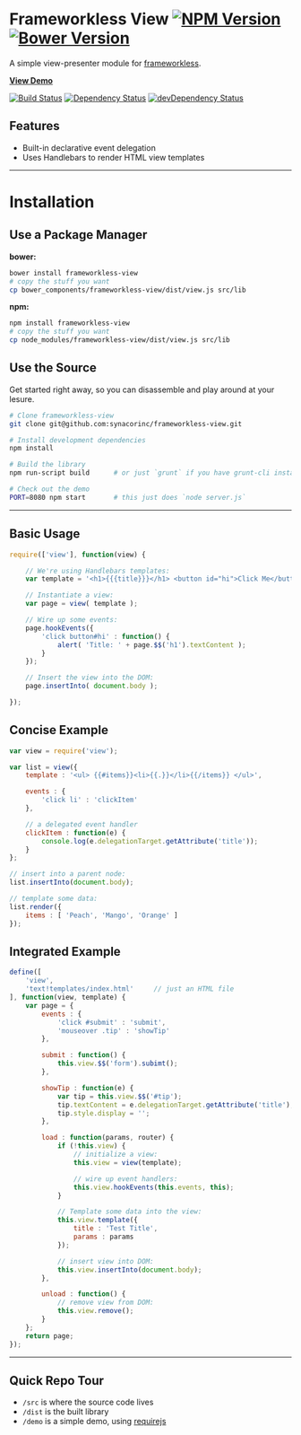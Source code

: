 Frameworkless View [![NPM Version](http://img.shields.io/npm/v/frameworkless-view.svg?style=flat)](https://www.npmjs.org/package/frameworkless-view) [![Bower Version](http://img.shields.io/bower/v/frameworkless-view.svg?style=flat)](http://bower.io/search/?q=frameworkless-view)
=============

A simple view-presenter module for [frameworkless](http://github.com/synacorinc/frameworkless).

**[View Demo](http://frameworkless-view.paasive.apla.dev.opal.synacor.com/demo/)**

[![Build Status](https://img.shields.io/travis/synacorinc/frameworkless-view.svg?style=flat&branch=master)](https://travis-ci.org/synacorinc/frameworkless-view)
[![Dependency Status](http://img.shields.io/david/synacorinc/frameworkless-view.svg?style=flat)](https://david-dm.org/synacorinc/frameworkless-view)
[![devDependency Status](http://img.shields.io/david/dev/synacorinc/frameworkless-view.svg?style=flat)](https://david-dm.org/synacorinc/frameworkless-view#info=devDependencies)


Features
--------

- Built-in declarative event delegation
- Uses Handlebars to render HTML view templates


---


Installation
============


Use a Package Manager
---------------------
**bower:**

```bash
bower install frameworkless-view
# copy the stuff you want
cp bower_components/frameworkless-view/dist/view.js src/lib
```

**npm:**

```bash
npm install frameworkless-view
# copy the stuff you want
cp node_modules/frameworkless-view/dist/view.js src/lib
```


Use the Source
--------------

Get started right away, so you can disassemble and play around at your lesure.

```bash
# Clone frameworkless-view
git clone git@github.com:synacorinc/frameworkless-view.git

# Install development dependencies
npm install

# Build the library
npm run-script build      # or just `grunt` if you have grunt-cli installed globally

# Check out the demo
PORT=8080 npm start       # this just does `node server.js`
```


---


Basic Usage
-----------

```JavaScript
require(['view'], function(view) {

	// We're using Handlebars templates:
	var template = '<h1>{{{title}}}</h1> <button id="hi">Click Me</button>';

	// Instantiate a view:
	var page = view( template );

	// Wire up some events:
	page.hookEvents({
		'click button#hi' : function() {
			alert( 'Title: ' + page.$$('h1').textContent );
		}
	});

	// Insert the view into the DOM:
	page.insertInto( document.body );

});
```


Concise Example
---------------

```JavaScript
var view = require('view');

var list = view({
	template : '<ul> {{#items}}<li>{{.}}</li>{{/items}} </ul>',

	events : {
		'click li' : 'clickItem'
	},

	// a delegated event handler
	clickItem : function(e) {
		console.log(e.delegationTarget.getAttribute('title'));
	}
};

// insert into a parent node:
list.insertInto(document.body);

// template some data:
list.render({
	items : [ 'Peach', 'Mango', 'Orange' ]
});
```


Integrated Example
------------------

```JavaScript
define([
	'view',
	'text!templates/index.html'		// just an HTML file
], function(view, template) {
	var page = {
		events : {
			'click #submit' : 'submit',
			'mouseover .tip' : 'showTip'
		},

		submit : function() {
			this.view.$$('form').subimt();
		},

		showTip : function(e) {
			var tip = this.view.$$('#tip');
			tip.textContent = e.delegationTarget.getAttribute('title');
			tip.style.display = '';
		},

		load : function(params, router) {
			if (!this.view) {
				// initialize a view:
				this.view = view(template);

				// wire up event handlers:
				this.view.hookEvents(this.events, this);
			}

			// Template some data into the view:
			this.view.template({
				title : 'Test Title',
				params : params
			});

			// insert view into DOM:
			this.view.insertInto(document.body);
		},

		unload : function() {
			// remove view from DOM:
			this.view.remove();
		}
	};
	return page;
});
```


---


Quick Repo Tour
---------------

* `/src` is where the source code lives
* `/dist` is the built library
* `/demo` is a simple demo, using [requirejs](http://requirejs.org)
